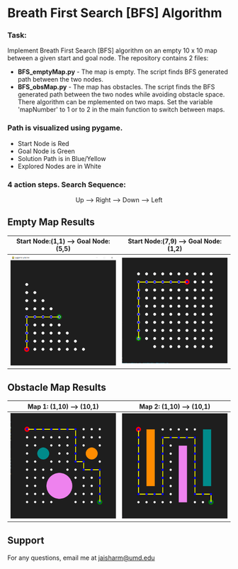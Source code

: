 # Breath First Search [BFS] Algorithm

### Task:

Implement Breath First Search [BFS] algorithm on an empty 10 x 10 map between a given start and goal node. The repository contains 2 files:

- **BFS_emptyMap.py** - The map is empty. The script finds BFS generated path between the two nodes.
- **BFS_obsMap.py** - The map has obstacles. The script finds the BFS generated path between the two nodes while avoiding obstacle space. There algorithm can be mplemented on two maps.  Set the variable 'mapNumber' to 1 or to 2 in the main function to switch between maps.
        
### Path is visualized using pygame. 
- Start Node is Red
- Goal Node is Green
- Solution Path is in Blue/Yellow
- Explored Nodes are in White

### 4 action steps. Search Sequence: 
<p align="center">
        Up --> Right --> Down --> Left
</p>

## Empty Map Results 

Start Node:(1,1) --> Goal Node:(5,5) |  Start Node:(7,9) --> Goal Node:(1,2)
:-------------------------:|:-------------------------:
<img src = "Images/1,1 to 5,5.PNG" width = "400">  |  <img src = "Images/7,9 to 1,2.PNG" width = "400">

## Obstacle Map Results 

Map 1: (1,10) --> (10,1)   |  Map 2: (1,10) --> (10,1)
:-------------------------:|:-------------------------:
<img src = "Images/obsMap1.PNG" width = "400">  |  <img src = "Images/obsMap2.PNG" width = "400">

## Support
For any questions, email me at jaisharm@umd.edu

